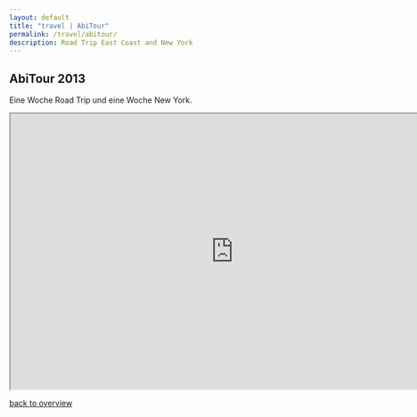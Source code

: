 ```yaml
---
layout: default
title: "travel | AbiTour"
permalink: /travel/abitour/ 
description: Road Trip East Coast and New York
---
```




## AbiTour 2013

Eine Woche Road Trip und eine Woche New York.

<iframe src="https://www.google.com/maps/d/embed?mid=1wesxr9dA1c1rJHQ0cV3dH3_6-ogAO1Y&ehbc=2E312F" width="800" height="494"></iframe>

[back to overview](/travel/)

